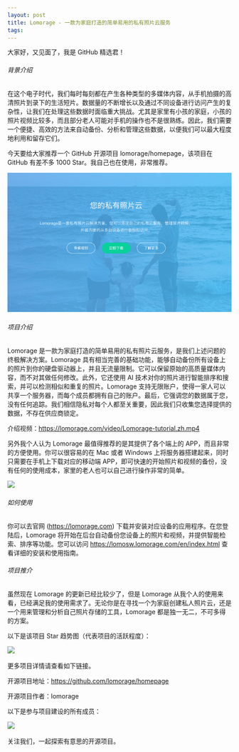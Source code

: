 ```yaml
---
layout: post
title: Lomorage - 一款为家庭打造的简单易用的私有照片云服务
tags: 
---
```


大家好，又见面了，我是 GitHub 精选君！

###### 背景介绍

在这个电子时代，我们每时每刻都在产生各种类型的多媒体内容，从手机拍摄的高清照片到录下的生活短片。数据量的不断增长以及通过不同设备进行访问产生的复杂性，让我们在处理这些数据时面临重大挑战。尤其是家里有小孩的家庭，小孩的照片视频比较多，而且部分老人可能对手机的操作也不是很熟练。因此，我们需要一个便捷、高效的方法来自动备份、分析和管理这些数据，以便我们可以最大程度地利用和留存它们。

今天要给大家推荐一个 GitHub 开源项目 lomorage/homepage，该项目在 GitHub 有差不多 1000 Star。我自己也在使用，非常推荐。


![](https://raw.githubusercontent.com/ZhuPeng/pic/master/images/compress_image-20231202232943377.png)

###### 项目介绍

Lomorage 是一款为家庭打造的简单易用的私有照片云服务，是我们上述问题的终极解决方案。Lomorage 具有相当完善的基础功能，能够自动备份所有设备上的照片到你的硬盘驱动器上，并且无流量限制。它可以保留原始的高质量媒体内容，而不对其做任何修改。此外，它还使用 AI 技术对你的照片进行智能排序和搜索，并可以检测相似和重复的照片。Lomorage 支持无限账户，使得一家人可以共享一个服务器，而每个成员都拥有自己的账户。最后，它强调您的数据属于您，没有任何追踪。我们相信隐私对每个人都至关重要，因此我们只收集您选择提供的数据，不存在供应商锁定。

介绍视频：https://lomorage.com/video/Lomorage-tutorial.zh.mp4

另外我个人认为 Lomorage 最值得推荐的是其提供了各个端上的 APP，而且非常的方便使用。你可以很容易的在 Mac 或者 Windows 上将服务器搭建起来，同时只需要在手机上下载对应的移动端 APP，即可快速的开始照片和视频的备份，没有任何的使用成本，家里的老人也可以自己进行操作非常的简单。

![](https://lomorage.com/img/blog/transfer_pc/a155dcc4-37c3-44bf-aea1-8ec5306e2b78.jpg)

###### 如何使用

你可以去官网 (https://lomorage.com) 下载并安装对应设备的应用程序。在您登陆后，Lomorage 将开始在后台自动备份您设备上的照片和视频，并提供智能检索、排序等功能。您可以访问 https://lomosw.lomorage.com/en/index.html 查看详细的安装和使用指南。

###### 项目推介

虽然现在 Lomorage 的更新已经比较少了，但是 Lomorage 从我个人的使用来看，已经满足我的使用需求了。无论你是在寻找一个为家庭创建私人照片云，还是一个用来管理和分析自己照片存储的工具，Lomorage 都是独一无二，不可多得的方案。


以下是该项目 Star 趋势图（代表项目的活跃程度）：

![](https://api.star-history.com/svg?repos=lomorage/homepage&type=Timeline)

更多项目详情请查看如下链接。

开源项目地址：https://github.com/lomorage/homepage 

开源项目作者：lomorage

以下是参与项目建设的所有成员：

![](https://contrib.rocks/image?repo=lomorage/homepage)

关注我们，一起探索有意思的开源项目。

